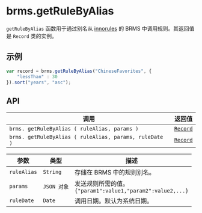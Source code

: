 # brms.getRuleByAlias

`getRuleByAlias` 函数用于通过别名从 [innorules](https://www.escco.co.jp/innorules/) 的 BRMS 中调用规则。其返回值是 `Record` 类的实例。

## 示例

```javascript
var record = brms.getRuleByAlias("ChineseFavorites", {
	"lessThan" : 30
}).sort("years", "asc");
```

## API

| 调用 | 返回值 |
|---|---|
| `brms. getRuleByAlias ( ruleAlias, params )` | [`Record`](record.md) |
| `brms. getRuleByAlias ( ruleAlias, params, ruleDate )` | [`Record`](record.md) |

| 参数 | 类型 | 描述 |
|---|---|---|
| `ruleAlias` | `String` | 存储在 BRMS 中的规则别名。 |
| `params` | `JSON 对象` | 发送规则所需的值。<br>```{"param1":value1,"param2":value2,...}``` |
| `ruleDate` | `Date` | 调用日期。默认为系统日期。 |